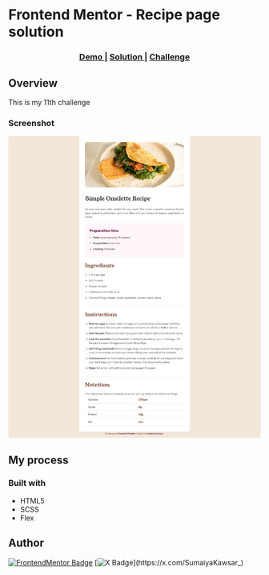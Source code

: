# Frontend Mentor - Recipe page solution

<div align="center">
  <h3>
    <a href="https://sumaiyakawsar.github.io/frontend-mentor-challenges-using-react/#/project11">
      Demo
    </a>
    <span> | </span>
    <a href="https://github.com/sumaiyakawsar/frontend-mentor-challenges-using-react/tree/main/src/pages/11-recipe-page">
      Solution
    </a>
    <span> | </span>
    <a href="https://www.frontendmentor.io/challenges/recipe-page-KiTsR8QQKm">
      Challenge
    </a>
  </h3>
</div>




## Overview
 This is my 11th challenge

### Screenshot

![Screenshot](../homepage/images/project11-recipe-page.webp)


## My process

### Built with

- HTML5
- SCSS
- Flex

 
 
## Author

<!-- - Website - [Add your name here](https://www.your-site.com) -->

[![FrontendMentor Badge](https://img.shields.io/badge/-_SumaiyaKawsar_-3F54A3?style=plastic&labelColor=3F54A3&logo=frontend-mentor&logoColor=white&link=https://www.frontendmentor.io/profile/sumaiyakawsar)](https://www.frontendmentor.io/profile/sumaiyakawsar) [![X Badge](https://img.shields.io/badge/-_SumaiyaKawsar_-black?style=plastic&labelColor=black&logo=X&logoColor=white&link=https://x.com/SumaiyaKawsar_)](https://x.com/SumaiyaKawsar_)